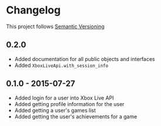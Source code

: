 # Changelog

This project follows [Semantic Versioning](http://semver.org/)

## 0.2.0
- Added documentation for all public objects and interfaces
- Added `XboxLiveApi.with_session_info`

## 0.1.0 - 2015-07-27

- Added login for a user into Xbox Live API
- Added getting profile information for the user
- Added getting a user's games list
- Added getting the user's achievements for a game